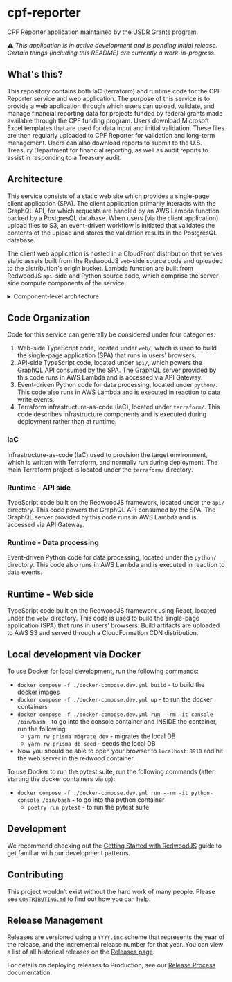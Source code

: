 # cpf-reporter

CPF Reporter application maintained by the USDR Grants program.

⚠️ *This application is in active development and is pending initial release.
Certain things (including this README) are currently a work-in-progress.*

## What's this?

This repository contains both IaC (terraform) and runtime code for the CPF Reporter service and web application.
The purpose of this service is to provide a web application through which users can upload, validate, and manage financial reporting data for projects funded by federal grants made available through the CPF funding program.
Users download Microsoft Excel templates that are used for data input and initial validation.
These files are then regularly uploaded to CPF Reporter for validation and long-term management.
Users can also download reports to submit to the U.S. Treasury Department for financial reporting,
as well as audit reports to assist in responding to a Treasury audit.

## Architecture

This service consists of a static web site which provides a single-page client application (SPA).
The client application primarily interacts with the GraphQL API,
for which requests are handled by an AWS Lambda function backed by a PostgresQL database.
When users (via the client application) upload files to S3,
an event-driven workflow is initiated that validates the contents of the upload
and stores the validation results in the PostgresQL database.

The client web application is hosted in a CloudFront distribution that serves static assets
built from the RedwoodJS `web`-side source code and uploaded to the distribution's origin bucket.
Lambda function are built from RedwoodJS `api`-side and Python source code,
which comprise the server-side compute components of the service.

<details>
  <summary>Component-level architecture</summary>
  <img src="docs/component-level-architecture.png"/>
</details>


## Code Organization

Code for this service can generally be considered under four categories:

1. Web-side TypeScript code, located under `web/`, which is used to build the single-page application (SPA) that runs in users' browsers.
2. API-side TypeScript code, located under `api/`, which powers the GraphQL API consumed by the SPA.
The GraphQL server provided by this code runs in AWS Lambda and is accessed via API Gateway.
3. Event-driven Python code for data processing, located under `python/`.
This code also runs in AWS Lambda and is executed in reaction to data write events.
4. Terraform infrastructure-as-code (IaC), located under `terraform/`.
This code describes infrastructure components and is executed during deployment rather than at runtime.

### IaC

Infrastructure-as-code (IaC) used to provision the target environment, which is written with Terraform, and normally run during deployment.
The main Terraform project is located under the `terraform/` directory.

### Runtime - API side

TypeScript code built on the RedwoodJS framework, located under the `api/` directory.
This code powers the GraphQL API consumed by the SPA.
The GraphQL server provided by this code runs in AWS Lambda and is accessed via API Gateway.

### Runtime - Data processing

Event-driven Python code for data processing, located under the `python/` directory.
This code also runs in AWS Lambda and is executed in reaction to data events.

## Runtime - Web side

TypeScript code built on the RedwoodJS framework using React, located under the `web/` directory.
This code is used to build the single-page application (SPA) that runs in users' browsers.
Build artifacts are uploaded to AWS S3 and served through a CloudFormation CDN distribution.

## Local development via Docker

To use Docker for local development, run the following commands:
- `docker compose -f ./docker-compose.dev.yml build` - to build the docker images
- `docker compose -f ./docker-compose.dev.yml up` - to run the docker containers
- `docker compose -f ./docker-compose.dev.yml run --rm -it console /bin/bash` - to go into the console container and INSIDE the container, run the following:
  - `yarn rw prisma migrate dev` - migrates the local DB
  - `yarn rw prisma db seed` - seeds the local DB
- Now you should be able to open your browser to `localhost:8910` and hit the web server in the redwood container.

To use Docker to run the pytest suite, run the following commands (after starting the docker containers via `up`):
- `docker compose -f ./docker-compose.dev.yml run --rm -it python-console /bin/bash` - to go into the python container
  - `poetry run pytest` - to run the pytest suite

## Development

We recommend checking out the [Getting Started with RedwoodJS](./docs/redwood-introduction.md) guide to get familiar with our development patterns.

## Contributing

This project wouldn’t exist without the hard work of many people. Please see [`CONTRIBUTING.md`](./CONTRIBUTING.md) to find out how you can help.

## Release Management

Releases are versioned using a `YYYY.inc` scheme that represents the year of the release, and the incremental release number for that year.
You can view a list of all historical releases on the [Releases page](https://github.com/usdigitalresponse/cpf-reporter/releases).

For details on deploying releases to Production, see our [Release Process](./docs/releasing.md) documentation.

